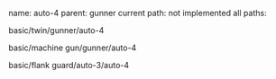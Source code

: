 name: auto-4
parent: gunner
current path: not implemented
all paths:

  basic/twin/gunner/auto-4

  basic/machine gun/gunner/auto-4

  basic/flank guard/auto-3/auto-4
